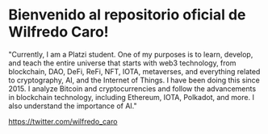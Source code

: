 # Bienvenido al repositorio oficial de Wilfredo Caro! 

"Currently, I am a Platzi student. One of my purposes is to learn, develop, and teach the entire universe that starts with web3 technology, from blockchain, DAO, DeFi, ReFi, NFT, IOTA, metaverses, and everything related to cryptography, AI, and the Internet of Things. I have been doing this since 2015. I analyze Bitcoin and cryptocurrencies and follow the advancements in blockchain technology, including Ethereum, IOTA, Polkadot, and more. I also understand the importance of AI."

https://twitter.com/wilfredo_caro


